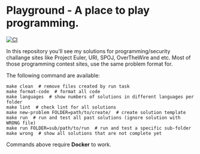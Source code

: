 # Playground - A place to play programming.

[![CI](https://github.com/deniscostadsc/playground/actions/workflows/ci.yaml/badge.svg)](https://github.com/deniscostadsc/playground/actions/workflows/ci.yaml)

In this repository you'll see my solutions for programming/security challange
sites like Project Euler, URI, SPOJ, OverTheWire and etc. Most of those
programming contest sites, use the same problem format for.

The following command are available:

```shell
make clean  # remove files created by run task
make format-code  # format all code
make languages  # show numbers of solutions in different languages per folder
make lint  # check lint for all solutions
make new-problem FOLDER=path/to/create/  # create solution template
make run  # run and test all past solutions (ignore solution with WRONG file)
make run FOLDER=sub/path/to/run  # run and test a specific sub-folder
make wrong  # show all solutions that are not complete yet
```

Commands above require **Docker** to work.
